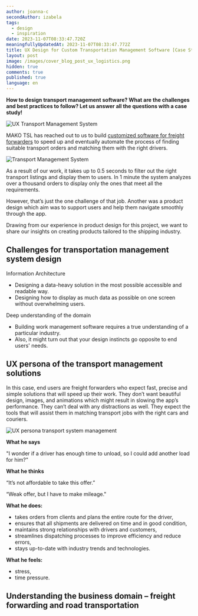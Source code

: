 ```yaml
---
author: joanna-c
secondAuthor: izabela
tags:
  - design
  - inspiration
date: 2023-11-07T08:33:47.720Z
meaningfullyUpdatedAt: 2023-11-07T08:33:47.772Z
title: UX Design for Custom Transportation Management Software [Case Study]
layout: post
image: /images/cover_blog_post_ux_logistics.png
hidden: true
comments: true
published: true
language: en
---
```

**How to design transport management software? What are the challenges and best practices to follow? Let us answer all the questions with a case study!**

<div class="image"><img src="/images/cover_blog_post_ux_logistics.png" alt="UX Transport Management System" title="undefined"  /> </div>

MAKO TSL has reached out to us to build [customized software for freight forwarders](https://brightinventions.pl/projects/transportation-management-system/) to speed up and eventually automate the process of finding suitable transport orders and matching them with the right drivers.

<div class="image"><img src="/images/tms_social_preview.png" alt="Transport Management System" title="Transport Management System"  /> </div>

As a result of our work, it takes up to 0.5 seconds to filter out the right transport listings and display them to users. In 1 minute the system analyzes over a thousand orders to display only the ones that meet all the requirements.

However, that’s just the one challenge of that job. Another was a product design which aim was to support users and help them navigate smoothly through the app.

Drawing from our experience in product design for this project, we want to share our insights on creating products tailored to the shipping industry.

## Challenges for transportation management system design

Information Architecture

* Designing a data-heavy solution in the most possible accessible and readable way.
* Designing how to display as much data as possible on one screen without overwhelming users.

Deep understanding of the domain

* Building work management software requires a true understanding of a particular industry.
* Also, it might turn out that your design instincts go opposite to end users' needs.

## UX persona of the transport management solutions

In this case, end users are freight forwarders who expect fast, precise and simple solutions that will speed up their work. They don’t want beautiful design, images, and animations which might result in slowing the app’s performance. They can’t deal with any distractions as well. They expect the tools that will assist them in matching transport jobs with the right cars and couriers.

<div class="image"><img src="/images/tms_persona.png" alt="UX persona transport system management" title="UX persona transport system management"  /> </div>

**What he says**

"I wonder if a driver has enough time to unload, so I could add another load for him?"

**What he thinks**

“It’s not affordable to take this offer.”

“Weak offer, but I have to make mileage."

**What he does:**

* takes orders from clients and plans the entire route for the driver, 
* ensures that all shipments are delivered on time and in good condition,
* maintains strong relationships with drivers and customers, 
* streamlines dispatching processes to improve efficiency and reduce errors,
* stays up-to-date with industry trends and technologies.

**What he feels:**

* stress,
* time pressure.

## Understanding the business domain – freight forwarding and road transportation